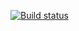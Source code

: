 [![Build status](https://ci.appveyor.com/api/projects/status/o5gloiwigd0bi1n3?svg=true)](https://ci.appveyor.com/project/graticule/ahj-env)
